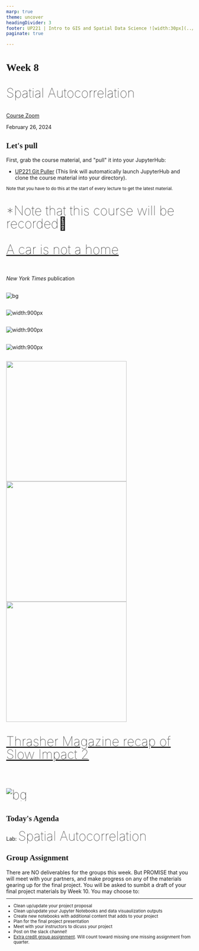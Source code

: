 ```yaml
---
marp: true
theme: uncover
headingDivider: 3
footer: UP221 | Intro to GIS and Spatial Data Science ![width:30px](../images/globe.png)
paginate: true

---
```


<style>
kesmall {font-size:0.6em}
medium {font-size:0.9em}
large {font-size:2em}
xlarge {font-size:4em}
gray {padding:20px;background-color:whitesmoke;font-weight:800}
plum {padding:20px;background-color:plum;line-height:3}
xl { font-size:2.5em;font-weight:100;line-height:1}
h1,h2,h3,h4,h5{font-family:serif}
section {font-size:2em;font-weight:300;}
left {text-align:left;}
</style>

# Week 8

<xl>

Spatial Autocorrelation

</xl>

[Course Zoom](https://ucla.zoom.us/j/94971812993?pwd=NjI4bkxRR2s3Q0FVblU0WmlHbXNodz09)

February 26, 2024

## Let's pull

First, grab the course material, and "pull" it into your JupyterHub:

* [UP221 Git Puller](https://jupyter.idre.ucla.edu/hub/user-redirect/git-pull?repo=https%3A%2F%2Fgithub.com%2Fcgiamarino9%2F24W-UP221&urlpath=lab%2Ftree%2F24W-UP221%2F&branch=main) 
(This link will automatically launch JupyterHub and clone the course material into your directory). 


<small>Note that you have to do this at the start of every lecture to get the latest material.
</small>

##
<xl>

*Note that this course will be recorded🎥

</xl>

##
<xl>

[A car is not a home](https://www.nytimes.com/interactive/2024/02/21/opinion/homelessness-crisis-america-stories.html?unlocked_article_code=1.XE0.NdbI.OxRCaxV6K_2j&smid=url-share) 

</xl>
<br>
<em>New York Times</em> publication 

##
![bg](../images/car.png)

##
![width:900px](../images/car2.png)

##
![width:900px](../images/chloe.jpg)

##
![width:900px](../images/cars1_dog.jpg)

##
<img src="../images/nytimes2.jpg" width="325   "/> <img src="../images/nytimes1.jpg" width="325"/> <img src="../images/nytimes3.jpg" width="325"/> 

##
<xl>

[Thrasher Magazine recap of Slow Impact 2](https://www.thrashermagazine.com/articles/slow-impact-photo-recap/) 

##
![bg](../images/thrasher.jpg)

</xl>


## Today's Agenda

Lab: 
<xl>Spatial Autocorrelation 
</xl>






</xl>


## Group Assignment

<left>
There are NO deliverables for the groups this week. But PROMISE that you will meet with your partners, and make progress on any of the materials gearing up for the final project. You will be asked to sumbit a draft of your final project materials by Week 10. You may choose to:
</left>

<small>
<hr>

- Clean up/update your project proposal
- Clean up/update your Jupyter Notebooks and data visuaulization outputs
- Create new notebooks with additional content that adds to your project
- Plan for the final project presentation
- Meet with your instructors to dicuss your project
- Post on the slack channel!
- [Extra credit group assignment](https://github.com/cgiamarino9/24W-UP221/blob/main/Group%20Assignments/GroupAssignment4.md). Will count toward missing one missing assignment from quarter.